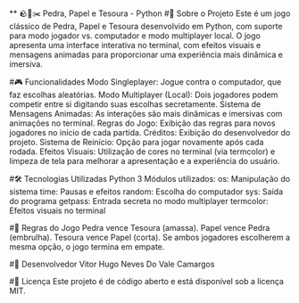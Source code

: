 ** 🪨📜✂️ Pedra, Papel e Tesoura - Python
#📌 Sobre o Projeto
Este é um jogo clássico de Pedra, Papel e Tesoura desenvolvido em Python, com suporte para modo jogador vs. computador e modo multiplayer local. O jogo apresenta uma interface interativa no terminal, com efeitos visuais e mensagens animadas para proporcionar uma experiência mais dinâmica e imersiva.

#🎮 Funcionalidades
Modo Singleplayer: Jogue contra o computador, que faz escolhas aleatórias.
Modo Multiplayer (Local): Dois jogadores podem competir entre si digitando suas escolhas secretamente.
Sistema de Mensagens Animadas: As interações são mais dinâmicas e imersivas com animações no terminal.
Regras do Jogo: Exibição das regras para novos jogadores no início de cada partida.
Créditos: Exibição do desenvolvedor do projeto.
Sistema de Reinício: Opção para jogar novamente após cada rodada.
Efeitos Visuais: Utilização de cores no terminal (via termcolor) e limpeza de tela para melhorar a apresentação e a experiência do usuário.

#🛠 Tecnologias Utilizadas
Python 3
Módulos utilizados:
os: Manipulação do sistema
time: Pausas e efeitos
random: Escolha do computador
sys: Saída do programa
getpass: Entrada secreta no modo multiplayer
termcolor: Efeitos visuais no terminal

#📜 Regras do Jogo
Pedra vence Tesoura (amassa).
Papel vence Pedra (embrulha).
Tesoura vence Papel (corta).
Se ambos jogadores escolherem a mesma opção, o jogo termina em empate.

#📌 Desenvolvedor
Vitor Hugo Neves Do Vale Camargos

#📜 Licença
Este projeto é de código aberto e está disponível sob a licença MIT.
